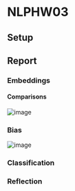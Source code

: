 # NLPHW03

## Setup

## Report

### Embeddings

#### Comparisons
![image](https://github.com/smhavens/NLPHW03/assets/55886989/6ba14e0d-8e27-4267-8078-b41a90a2438b)
### Bias

![image](https://github.com/smhavens/NLPHW03/assets/55886989/70a233a6-6f93-4a49-9a4b-5c5244ae3674)

### Classification

### Reflection
